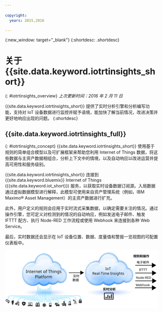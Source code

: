 ```yaml
---

copyright:
  years: 2015,2016

---
```


{:new_window: target="_blank"}
{:shortdesc: .shortdesc}

# 关于 {{site.data.keyword.iotrtinsights_short}}
{: #iotrtinsights_overview}
*上次更新时间：2016 年 2 月 11 日*

{{site.data.keyword.iotrtinsights_short}} 提供了实时分析引擎和分析编写功能，支持对 IoT 设备数据进行监控并赋予语境，能加快了解当前情况，改进决策并更好地响应出现的问题。
{:shortdesc}

## {{site.data.keyword.iotrtinsights_full}}
{: #iotrtinsights_concept}
{{site.data.keyword.iotrtinsights_short}} 使用基于规则的简单组合模型以及可扩展框架来帮助您利用 Internet of Things 数据，将这些数据与主资产数据相组合，分析上下文中的情境，以及自动响应以改进运营并提高可用性和服务级别。

{{site.data.keyword.iotrtinsights_short}} 连接到 {{site.data.keyword.bluemix}} Internet of Things ({{site.data.keyword.iot_short}}) 服务，以获取实时设备数据订阅源。入局数据通过虚拟数据模型进行解释，此模型可使用来自资产管理系统（例如，IBM Maximo&reg; Asset Management）的主资产数据进行扩充。

此外，用户定义的规则会应用于实时流式采集数据，以确定需要关注的情况。通过操作引擎，您可定义对检测到的情况的自动响应，例如发送电子邮件、触发 IFTTT 配方、执行 Node-RED 工作流程或使用 Webhook 来连接到各种 Web Service。  

最后，实时数据还会显示在 IoT 设备位置、数据、度量值和警报一览视图的可配置仪表板中。

![{{site.data.keyword.iotrtinsights_short}} 体系结构。](images/iota.svg "{{site.data.keyword.iotrtinsights_short}} 体系结构")
